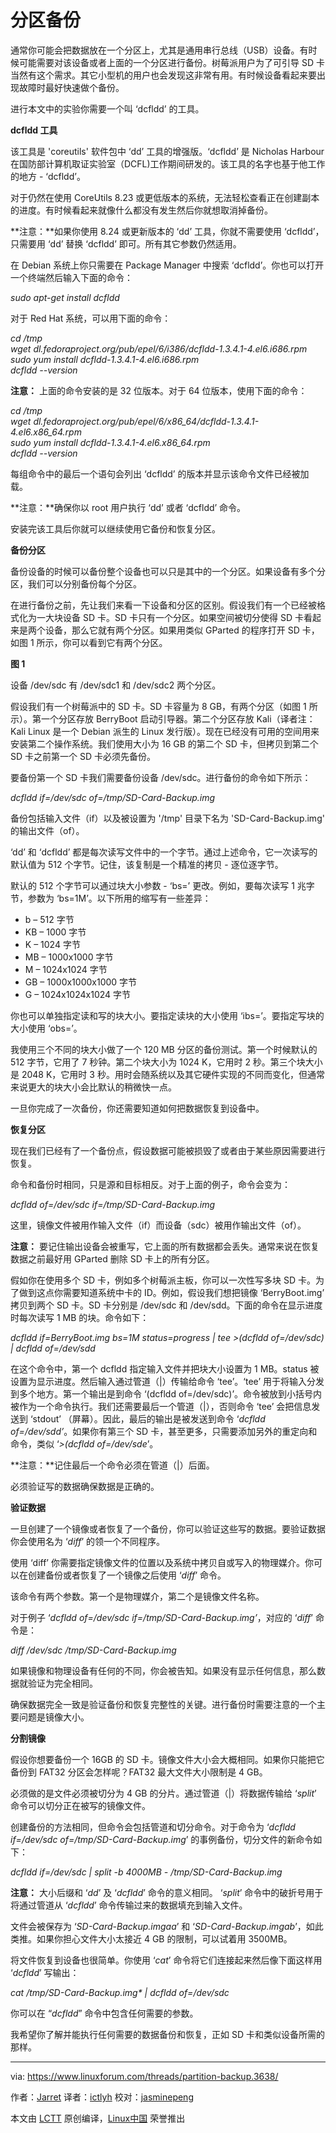分区备份
============

通常你可能会把数据放在一个分区上，尤其是通用串行总线（USB）设备。有时候可能需要对该设备或者上面的一个分区进行备份。树莓派用户为了可引导 SD 卡当然有这个需求。其它小型机的用户也会发现这非常有用。有时候设备看起来要出现故障时最好快速做个备份。

进行本文中的实验你需要一个叫 ‘dcfldd’ 的工具。

**dcfldd 工具**

该工具是 'coreutils' 软件包中 ‘dd’ 工具的增强版。‘dcfldd’ 是 Nicholas Harbour 在国防部计算机取证实验室（DCFL)工作期间研发的。该工具的名字也基于他工作的地方 - ‘dcfldd’。

对于仍然在使用 CoreUtils 8.23 或更低版本的系统，无法轻松查看正在创建副本的进度。有时候看起来就像什么都没有发生然后你就想取消掉备份。

**注意：**如果你使用 8.24 或更新版本的 ‘dd’ 工具，你就不需要使用 ‘dcfldd’，只需要用 ‘dd’ 替换 ‘dcfldd’ 即可。所有其它参数仍然适用。

在 Debian 系统上你只需要在 Package Manager 中搜索 ‘dcfldd’。你也可以打开一个终端然后输入下面的命令：

_sudo apt-get install dcfldd_

对于 Red Hat 系统，可以用下面的命令：

_cd /tmp  
wget dl.fedoraproject.org/pub/epel/6/i386/dcfldd-1.3.4.1-4.el6.i686.rpm  
sudo yum install dcfldd-1.3.4.1-4.el6.i686.rpm  
dcfldd --version_

**注意：** 上面的命令安装的是 32 位版本。对于 64 位版本，使用下面的命令：

_cd /tmp  
wget dl.fedoraproject.org/pub/epel/6/x86_64/dcfldd-1.3.4.1-4.el6.x86_64.rpm  
sudo yum install dcfldd-1.3.4.1-4.el6.x86_64.rpm  
dcfldd --version_

每组命令中的最后一个语句会列出 ‘dcfldd’ 的版本并显示该命令文件已经被加载。

**注意：**确保你以 root 用户执行 ‘dd’ 或者 ‘dcfldd’ 命令。

安装完该工具后你就可以继续使用它备份和恢复分区。

**备份分区**

备份设备的时候可以备份整个设备也可以只是其中的一个分区。如果设备有多个分区，我们可以分别备份每个分区。

在进行备份之前，先让我们来看一下设备和分区的区别。假设我们有一个已经被格式化为一大块设备 SD 卡。SD 卡只有一个分区。如果空间被切分使得 SD 卡看起来是两个设备，那么它就有两个分区。如果用类似 GParted 的程序打开 SD 卡，如图 1 所示，你可以看到它有两个分区。

**图 1**

设备 /dev/sdc 有 /dev/sdc1 和 /dev/sdc2 两个分区。

假设我们有一个树莓派中的 SD 卡。SD 卡容量为 8 GB，有两个分区（如图 1 所示）。第一个分区存放 BerryBoot 启动引导器。第二个分区存放 Kali（译者注：Kali Linux 是一个 Debian 派生的 Linux 发行版）。现在已经没有可用的空间用来安装第二个操作系统。我们使用大小为 16 GB 的第二个 SD 卡，但拷贝到第二个 SD 卡之前第一个 SD 卡必须先备份。

要备份第一个 SD 卡我们需要备份设备 /dev/sdc。进行备份的命令如下所示：

_dcfldd if=/dev/sdc of=/tmp/SD-Card-Backup.img_

备份包括输入文件（if）以及被设置为 '/tmp' 目录下名为 'SD-Card-Backup.img' 的输出文件（of）。

‘dd’ 和 ‘dcfldd’ 都是每次读写文件中的一个字节。通过上述命令，它一次读写的默认值为 512 个字节。记住，该复制是一个精准的拷贝 - 逐位逐字节。

默认的 512 个字节可以通过块大小参数 - ‘bs=’ 更改。例如，要每次读写 1 兆字节，参数为 ‘bs=1M’。以下所用的缩写有一些差异：

*   b – 512 字节
*   KB – 1000 字节
*   K – 1024 字节
*   MB – 1000x1000 字节
*   M – 1024x1024 字节
*   GB – 1000x1000x1000 字节
*   G – 1024x1024x1024 字节

你也可以单独指定读和写的块大小。要指定读块的大小使用 ‘ibs=’。要指定写块的大小使用 ‘obs=’。

我使用三个不同的块大小做了一个 120 MB 分区的备份测试。第一个时候默认的 512 字节，它用了 7 秒钟。第二个块大小为 1024 K，它用时 2 秒。第三个块大小是 2048 K，它用时 3 秒。用时会随系统以及其它硬件实现的不同而变化，但通常来说更大的块大小会比默认的稍微快一点。

一旦你完成了一次备份，你还需要知道如何把数据恢复到设备中。

**恢复分区**

现在我们已经有了一个备份点，假设数据可能被损毁了或者由于某些原因需要进行恢复。

命令和备份时相同，只是源和目标相反。对于上面的例子，命令会变为：

_dcfldd of=/dev/sdc if=/tmp/SD-Card-Backup.img_

这里，镜像文件被用作输入文件（if）而设备（sdc）被用作输出文件（of）。

**注意：** 要记住输出设备会被重写，它上面的所有数据都会丢失。通常来说在恢复数据之前最好用 GParted 删除 SD 卡上的所有分区。

假如你在使用多个 SD 卡，例如多个树莓派主板，你可以一次性写多块 SD 卡。为了做到这点你需要知道系统中卡的 ID。例如，假设我们想把镜像 ‘BerryBoot.img’ 拷贝到两个 SD 卡。SD 卡分别是 /dev/sdc 和 /dev/sdd。下面的命令在显示进度时每次读写 1 MB 的块。命令如下：

_dcfldd if=BerryBoot.img bs=1M status=progress | tee >(dcfldd of=/dev/sdc) | dcfldd of=/dev/sdd_

在这个命令中，第一个 dcfldd 指定输入文件并把块大小设置为 1 MB。status 被设置为显示进度。然后输入通过管道（|）传输给命令 ‘tee’。‘tee’ 用于将输入分发到多个地方。第一个输出是到命令 ‘(dcfldd of=/dev/sdc)’。命令被放到小括号内被作为一个命令执行。我们还需要最后一个管道（|），否则命令 ‘tee’ 会把信息发送到 ‘stdout’ （屏幕）。因此，最后的输出是被发送到命令  ‘_dcfldd of=/dev/sdd’_。如果你有第三个 SD 卡，甚至更多，只需要添加另外的重定向和命令，类似 ‘_>(dcfldd of=/dev/sde_’。

**注意：**记住最后一个命令必须在管道（|）后面。

必须验证写的数据确保数据是正确的。

**验证数据**

一旦创建了一个镜像或者恢复了一个备份，你可以验证这些写的数据。要验证数据你会使用名为 ‘_diff_’ 的领一个不同程序。

使用 ‘diff’ 你需要指定镜像文件的位置以及系统中拷贝自或写入的物理媒介。你可以在创建备份或者恢复了一个镜像之后使用 ‘_diff_’ 命令。

该命令有两个参数。第一个是物理媒介，第二个是镜像文件名称。

对于例子 ‘_dcfldd of=/dev/sdc if=/tmp/SD-Card-Backup.img’_，对应的 ‘_diff_’ 命令是：

_diff /dev/sdc /tmp/SD-Card-Backup.img_

如果镜像和物理设备有任何的不同，你会被告知。如果没有显示任何信息，那么数据就验证为完全相同。

确保数据完全一致是验证备份和恢复完整性的关键。进行备份时需要注意的一个主要问题是镜像大小。

**分割镜像**

假设你想要备份一个 16GB 的 SD 卡。镜像文件大小会大概相同。如果你只能把它备份到 FAT32 分区会怎样呢？FAT32 最大文件大小限制是 4 GB。

必须做的是文件必须被切分为 4 GB 的分片。通过管道（|）将数据传输给 ‘_split_’ 命令可以切分正在被写的镜像文件。 

创建备份的方法相同，但命令会包括管道和切分命令。对于命令为 ‘_dcfldd if=/dev/sdc of=/tmp/SD-Card-Backup.img_’ 的事例备份，切分文件的新命令如下：

_dcfldd if=/dev/sdc | split -b 4000MB - /tmp/SD-Card-Backup.img_

**注意：** 大小后缀和 ‘_dd_’ 及 ‘_dcfldd_’ 命令的意义相同。 ‘_split_’ 命令中的破折号用于将通过管道从 ‘_dcfldd_’ 命令传输过来的数据填充到输入文件。

文件会被保存为 ‘_SD-Card-Backup.imgaa_’ 和 ‘_SD-Card-Backup.imgab_’，如此类推。如果你担心文件大小太接近 4 GB 的限制，可以试着用 3500MB。

将文件恢复到设备也很简单。你使用 ‘_cat_’ 命令将它们连接起来然后像下面这样用 ‘_dcfldd_’ 写输出：

_cat /tmp/SD-Card-Backup.img* | dcfldd of=/dev/sdc_

你可以在 “_dcfldd_” 命令中包含任何需要的参数。

我希望你了解并能执行任何需要的数据备份和恢复，正如 SD 卡和类似设备所需的那样。

--------------------------------------------------------------------------------

via: https://www.linuxforum.com/threads/partition-backup.3638/

作者：[Jarret][a]
译者：[ictlyh](https://github.com/ictlyh)
校对：[jasminepeng](https://github.com/jasminepeng)

本文由 [LCTT](https://github.com/LCTT/TranslateProject) 原创编译，[Linux中国](https://linux.cn/) 荣誉推出

[a]:https://www.linuxforum.com/members/jarret.268/
